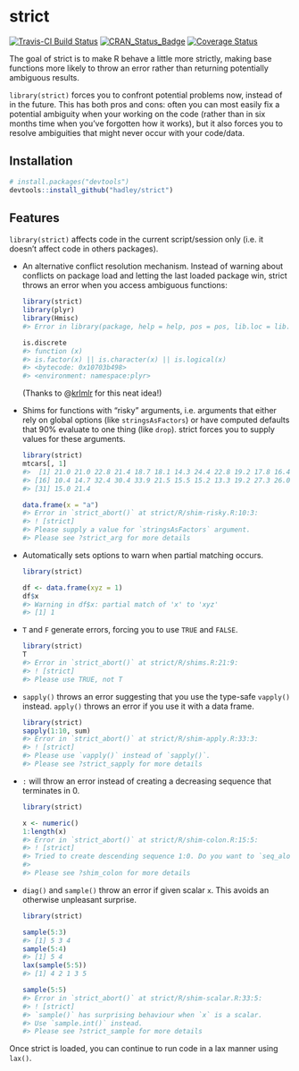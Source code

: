 
<!-- README.md is generated from README.Rmd. Please edit that file -->

# strict

[![Travis-CI Build
Status](https://travis-ci.org/hadley/strict.svg?branch=master)](https://travis-ci.org/hadley/strict)
[![CRAN_Status_Badge](https://www.r-pkg.org/badges/version/strict)](https://cran.r-project.org/package=strict)
[![Coverage
Status](https://img.shields.io/codecov/c/github/hadley/strict/master.svg)](https://codecov.io/github/hadley/strict?branch=master)

The goal of strict is to make R behave a little more strictly, making
base functions more likely to throw an error rather than returning
potentially ambiguous results.

`library(strict)` forces you to confront potential problems now, instead
of in the future. This has both pros and cons: often you can most easily
fix a potential ambiguity when your working on the code (rather than in
six months time when you’ve forgotten how it works), but it also forces
you to resolve ambiguities that might never occur with your code/data.

## Installation

``` r
# install.packages("devtools")
devtools::install_github("hadley/strict")
```

## Features

`library(strict)` affects code in the current script/session only
(i.e. it doesn’t affect code in others packages).

- An alternative conflict resolution mechanism. Instead of warning about
  conflicts on package load and letting the last loaded package win,
  strict throws an error when you access ambiguous functions:

  ``` r
  library(strict)
  library(plyr)
  library(Hmisc)
  #> Error in library(package, help = help, pos = pos, lib.loc = lib.loc, character.only = TRUE, : there is no package called 'Hmisc'

  is.discrete
  #> function (x) 
  #> is.factor(x) || is.character(x) || is.logical(x)
  #> <bytecode: 0x10703b498>
  #> <environment: namespace:plyr>
  ```

  (Thanks to @[krlmlr](https://github.com/krlmlr) for this neat idea!)

- Shims for functions with “risky” arguments, i.e. arguments that either
  rely on global options (like `stringsAsFactors`) or have computed
  defaults that 90% evaluate to one thing (like `drop`). strict forces
  you to supply values for these arguments.

  ``` r
  library(strict)
  mtcars[, 1]
  #>  [1] 21.0 21.0 22.8 21.4 18.7 18.1 14.3 24.4 22.8 19.2 17.8 16.4 17.3 15.2 10.4
  #> [16] 10.4 14.7 32.4 30.4 33.9 21.5 15.5 15.2 13.3 19.2 27.3 26.0 30.4 15.8 19.7
  #> [31] 15.0 21.4

  data.frame(x = "a")
  #> Error in `strict_abort()` at strict/R/shim-risky.R:10:3:
  #> ! [strict]
  #> Please supply a value for `stringsAsFactors` argument.
  #> Please see ?strict_arg for more details
  ```

- Automatically sets options to warn when partial matching occurs.

  ``` r
  library(strict)

  df <- data.frame(xyz = 1)
  df$x
  #> Warning in df$x: partial match of 'x' to 'xyz'
  #> [1] 1
  ```

- `T` and `F` generate errors, forcing you to use `TRUE` and `FALSE`.

  ``` r
  library(strict)
  T
  #> Error in `strict_abort()` at strict/R/shims.R:21:9:
  #> ! [strict]
  #> Please use TRUE, not T
  ```

- `sapply()` throws an error suggesting that you use the type-safe
  `vapply()` instead. `apply()` throws an error if you use it with a
  data frame.

  ``` r
  library(strict)
  sapply(1:10, sum)
  #> Error in `strict_abort()` at strict/R/shim-apply.R:33:3:
  #> ! [strict]
  #> Please use `vapply()` instead of `sapply()`.
  #> Please see ?strict_sapply for more details
  ```

- `:` will throw an error instead of creating a decreasing sequence that
  terminates in 0.

  ``` r
  library(strict)

  x <- numeric()
  1:length(x)
  #> Error in `strict_abort()` at strict/R/shim-colon.R:15:5:
  #> ! [strict]
  #> Tried to create descending sequence 1:0. Do you want to `seq_along()` instead?
  #> 
  #> Please see ?shim_colon for more details
  ```

- `diag()` and `sample()` throw an error if given scalar `x`. This
  avoids an otherwise unpleasant surprise.

  ``` r
  library(strict)

  sample(5:3)
  #> [1] 5 3 4
  sample(5:4)
  #> [1] 5 4
  lax(sample(5:5))
  #> [1] 4 2 1 3 5

  sample(5:5)
  #> Error in `strict_abort()` at strict/R/shim-scalar.R:33:5:
  #> ! [strict]
  #> `sample()` has surprising behaviour when `x` is a scalar.
  #> Use `sample.int()` instead.
  #> Please see ?strict_sample for more details
  ```

Once strict is loaded, you can continue to run code in a lax manner
using `lax()`.
